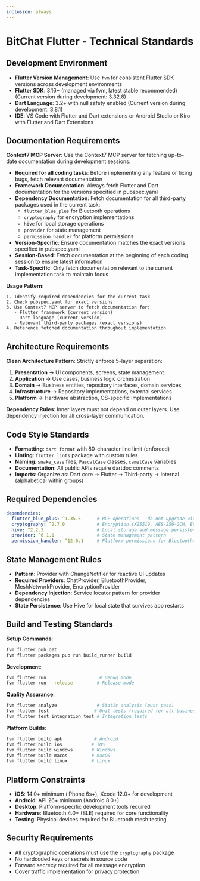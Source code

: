 ```yaml
---
inclusion: always
---
```


# BitChat Flutter - Technical Standards

## Development Environment

- **Flutter Version Management**: Use `fvm` for consistent Flutter SDK versions across development environments
- **Flutter SDK**: 3.16+ (managed via fvm, latest stable recommended) (Current version during development: 3.32.8)
- **Dart Language**: 3.2+ with null safety enabled (Current version during development: 3.8.1)
- **IDE**: VS Code with Flutter and Dart extensions or Android Studio or Kiro with Flutter and Dart Extensions

## Documentation Requirements

**Context7 MCP Server**: Use the Context7 MCP server for fetching up-to-date documentation during development sessions.

- **Required for all coding tasks**: Before implementing any feature or fixing bugs, fetch relevant documentation
- **Framework Documentation**: Always fetch Flutter and Dart documentation for the versions specified in pubspec.yaml
- **Dependency Documentation**: Fetch documentation for all third-party packages used in the current task:
  - `flutter_blue_plus` for Bluetooth operations
  - `cryptography` for encryption implementations
  - `hive` for local storage operations
  - `provider` for state management
  - `permission_handler` for platform permissions
- **Version-Specific**: Ensure documentation matches the exact versions specified in pubspec.yaml
- **Session-Based**: Fetch documentation at the beginning of each coding session to ensure latest information
- **Task-Specific**: Only fetch documentation relevant to the current implementation task to maintain focus

**Usage Pattern**:
```
1. Identify required dependencies for the current task
2. Check pubspec.yaml for exact versions
3. Use Context7 MCP server to fetch documentation for:
   - Flutter framework (current version)
   - Dart language (current version)  
   - Relevant third-party packages (exact versions)
4. Reference fetched documentation throughout implementation
```

## Architecture Requirements

**Clean Architecture Pattern**: Strictly enforce 5-layer separation:
1. **Presentation** → UI components, screens, state management
2. **Application** → Use cases, business logic orchestration  
3. **Domain** → Business entities, repository interfaces, domain services
4. **Infrastructure** → Repository implementations, external services
5. **Platform** → Hardware abstraction, OS-specific implementations

**Dependency Rules**: Inner layers must not depend on outer layers. Use dependency injection for all cross-layer communication.

## Code Style Standards

- **Formatting**: `dart format` with 80-character line limit (enforced)
- **Linting**: `flutter_lints` package with custom rules
- **Naming**: `snake_case` files, `PascalCase` classes, `camelCase` variables
- **Documentation**: All public APIs require dartdoc comments
- **Imports**: Organize as: Dart core → Flutter → Third-party → Internal (alphabetical within groups)

## Required Dependencies

```yaml
dependencies:
  flutter_blue_plus: ^1.35.5      # BLE operations - do not upgrade without compatibility testing
  cryptography: ^2.7.0            # Encryption (X25519, AES-256-GCM, Ed25519)
  hive: ^2.2.3                    # Local storage and message persistence
  provider: ^6.1.1                # State management pattern
  permission_handler: ^12.0.1     # Platform permissions for Bluetooth/location
```

## State Management Rules

- **Pattern**: Provider with ChangeNotifier for reactive UI updates
- **Required Providers**: ChatProvider, BluetoothProvider, MeshNetworkProvider, EncryptionProvider
- **Dependency Injection**: Service locator pattern for provider dependencies
- **State Persistence**: Use Hive for local state that survives app restarts

## Build and Testing Standards

**Setup Commands**:
```bash
fvm flutter pub get
fvm flutter packages pub run build_runner build
```

**Development**:
```bash
fvm flutter run                    # Debug mode
fvm flutter run --release         # Release mode
```

**Quality Assurance**:
```bash
fvm flutter analyze               # Static analysis (must pass)
fvm flutter test                 # Unit tests (required for all business logic)
fvm flutter test integration_test # Integration tests
```

**Platform Builds**:
```bash
fvm flutter build apk            # Android
fvm flutter build ios           # iOS  
fvm flutter build windows       # Windows
fvm flutter build macos         # macOS
fvm flutter build linux         # Linux
```

## Platform Constraints

- **iOS**: 14.0+ minimum (iPhone 6s+), Xcode 12.0+ for development
- **Android**: API 26+ minimum (Android 8.0+)
- **Desktop**: Platform-specific development tools required
- **Hardware**: Bluetooth 4.0+ (BLE) required for core functionality
- **Testing**: Physical devices required for Bluetooth mesh testing

## Security Requirements

- All cryptographic operations must use the `cryptography` package
- No hardcoded keys or secrets in source code
- Forward secrecy required for all message encryption
- Cover traffic implementation for privacy protection